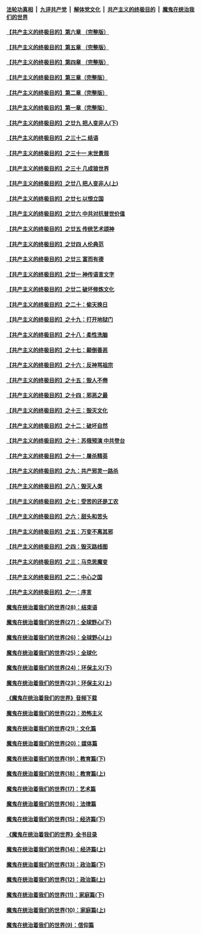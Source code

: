 ####  [法轮功真相](../../../../basic/blob/master/README.md?t=06290002) &nbsp;|&nbsp; [九评共产党](../../../../9ping.md/blob/master/README.md?t=06290002) &nbsp;|&nbsp; [解体党文化](../../../../jtdwh.md/blob/master/README.md?t=06290002)  &nbsp;|&nbsp; [共产主义的终极目的](../../../../gczydzjmd.md/blob/master/README.md?t=06290002) &nbsp;|&nbsp; [魔鬼在统治我们的世界](../../../../mgztzwmdsj.md/blob/master/README.md?t=06290002) 

#### [【共产主义的终极目的】第六章 （完整版）](../pages/nsc422/n11428913.md?t=06290002) 

#### [【共产主义的终极目的】第五章 （完整版）](../pages/nsc422/n11428912.md?t=06290002) 

#### [【共产主义的终极目的】第四章 （完整版）](../pages/nsc422/n11428907.md?t=06290002) 

#### [【共产主义的终极目的】第三章（完整版）](../pages/nsc422/n11428848.md?t=06290002) 

#### [【共产主义的终极目的】第二章（完整版）](../pages/nsc422/n11428831.md?t=06290002) 

#### [【共产主义的终极目的】第一章（完整版）](../pages/nsc422/n11417651.md?t=06290002) 

#### [【共产主义的终极目的】之廿九 把人变非人(下)](../pages/nsc422/n11344140.md?t=06290002) 

#### [【共产主义的终极目的】之三十二 结语](../pages/nsc422/n11360535.md?t=06290002) 

#### [【共产主义的终极目的】之三十一 末世景观](../pages/nsc422/n11351129.md?t=06290002) 

#### [【共产主义的终极目的】之三十 几成狼世界](../pages/nsc422/n11348280.md?t=06290002) 

#### [【共产主义的终极目的】之廿八 把人变非人(上)](../pages/nsc422/n11340492.md?t=06290002) 

#### [【共产主义的终极目的】之廿七 以恨立国](../pages/nsc422/n11336944.md?t=06290002) 

#### [【共产主义的终极目的】之廿六 中共对抗普世价值](../pages/nsc422/n11324785.md?t=06290002) 

#### [【共产主义的终极目的】之廿五 传统艺术颂神](../pages/nsc422/n11296396.md?t=06290002) 

#### [【共产主义的终极目的】之廿四 人伦典范](../pages/nsc422/n11296397.md?t=06290002) 

#### [【共产主义的终极目的】之廿三 富而有德](../pages/nsc422/n11283598.md?t=06290002) 

#### [【共产主义的终极目的】之廿一 神传语言文字](../pages/nsc422/n11263265.md?t=06290002) 

#### [【共产主义的终极目的】之廿二 破坏修炼文化](../pages/nsc422/n11245728.md?t=06290002) 

#### [【共产主义的终极目的】之二十：偷天换日](../pages/nsc422/n11238846.md?t=06290002) 

#### [【共产主义的终极目的】之十九：打开地狱门](../pages/nsc422/n11206376.md?t=06290002) 

#### [【共产主义的终极目的】之十八：柔性洗脑](../pages/nsc422/n11199994.md?t=06290002) 

#### [【共产主义的终极目的】之十七：颠倒善恶](../pages/nsc422/n11179782.md?t=06290002) 

#### [【共产主义的终极目的】之十六：反神骂祖宗](../pages/nsc422/n11166798.md?t=06290002) 

#### [【共产主义的终极目的】之十五：毁人不倦](../pages/nsc422/n11166792.md?t=06290002) 

#### [【共产主义的终极目的】之十四：邪恶之最](../pages/nsc422/n11150249.md?t=06290002) 

#### [【共产主义的终极目的】之十三：毁灭文化](../pages/nsc422/n11135227.md?t=06290002) 

#### [【共产主义的终极目的】之十二：破坏自然](../pages/nsc422/n11135214.md?t=06290002) 

#### [【共产主义的终极目的】之十：苏俄预演 中共登台](../pages/nsc422/n11118424.md?t=06290002) 

#### [【共产主义的终极目的】之十一：屠杀精英](../pages/nsc422/n11118442.md?t=06290002) 

#### [【共产主义的终极目的】之九：共产邪灵一路杀](../pages/nsc422/n11114139.md?t=06290002) 

#### [【共产主义的终极目的】之八：毁灭人类](../pages/nsc422/n11108503.md?t=06290002) 

#### [【共产主义的终极目的】之七：受苦的还是工农](../pages/nsc422/n11101809.md?t=06290002) 

#### [【共产主义的终极目的】之六：甜头和苦头](../pages/nsc422/n11096971.md?t=06290002) 

#### [【共产主义的终极目的】之五：万变不离其邪](../pages/nsc422/n11091285.md?t=06290002) 

#### [【共产主义的终极目的】之四：毁灭路线图](../pages/nsc422/n11086284.md?t=06290002) 

#### [【共产主义的终极目的】之三：马克思魔变](../pages/nsc422/n11061941.md?t=06290002) 

#### [【共产主义的终极目的】之二：中心之国](../pages/nsc422/n11047728.md?t=06290002) 

#### [【共产主义的终极目的】之一：序言](../pages/nsc422/n11086077.md?t=06290002) 

#### [魔鬼在统治着我们的世界(28)：结束语](../pages/nsc422/n10936246.md?t=06290002) 

#### [魔鬼在统治着我们的世界(27)：全球野心(下)](../pages/nsc422/n10928319.md?t=06290002) 

#### [魔鬼在统治着我们的世界(26)：全球野心(上)](../pages/nsc422/n10900318.md?t=06290002) 

#### [魔鬼在统治着我们的世界(25)：全球化](../pages/nsc422/n10788205.md?t=06290002) 

#### [魔鬼在统治着我们的世界(24)：环保主义(下)](../pages/nsc422/n10695307.md?t=06290002) 

#### [魔鬼在统治着我们的世界(23)：环保主义(上)](../pages/nsc422/n10688613.md?t=06290002) 

#### [《魔鬼在统治着我们的世界》音频下载](../pages/nsc422/n10635553.md?t=06290002) 

#### [魔鬼在统治着我们的世界(22)：恐怖主义](../pages/nsc422/n10614727.md?t=06290002) 

#### [魔鬼在统治着我们的世界(21)：文化篇](../pages/nsc422/n10597706.md?t=06290002) 

#### [魔鬼在统治着我们的世界(20)：媒体篇](../pages/nsc422/n10586579.md?t=06290002) 

#### [魔鬼在统治着我们的世界(19)：教育篇(下)](../pages/nsc422/n10564808.md?t=06290002) 

#### [魔鬼在统治着我们的世界(18)：教育篇(上)](../pages/nsc422/n10526970.md?t=06290002) 

#### [魔鬼在统治着我们的世界(17)：艺术篇](../pages/nsc422/n10499093.md?t=06290002) 

#### [魔鬼在统治着我们的世界(16)：法律篇](../pages/nsc422/n10485969.md?t=06290002) 

#### [魔鬼在统治着我们的世界(15)：经济篇(下)](../pages/nsc422/n10469975.md?t=06290002) 

#### [《魔鬼在统治着我们的世界》全书目录](../pages/nsc422/n10464261.md?t=06290002) 

#### [魔鬼在统治着我们的世界(14)：经济篇(上)](../pages/nsc422/n10457370.md?t=06290002) 

#### [魔鬼在统治着我们的世界(13)：政治篇(下)](../pages/nsc422/n10448270.md?t=06290002) 

#### [魔鬼在统治着我们的世界(12)：政治篇(上)](../pages/nsc422/n10444576.md?t=06290002) 

#### [魔鬼在统治着我们的世界(11)：家庭篇(下)](../pages/nsc422/n10440961.md?t=06290002) 

#### [魔鬼在统治着我们的世界(10)：家庭篇(上)](../pages/nsc422/n10435448.md?t=06290002) 

#### [魔鬼在统治着我们的世界(9)：信仰篇](../pages/nsc422/n10432159.md?t=06290002) 

